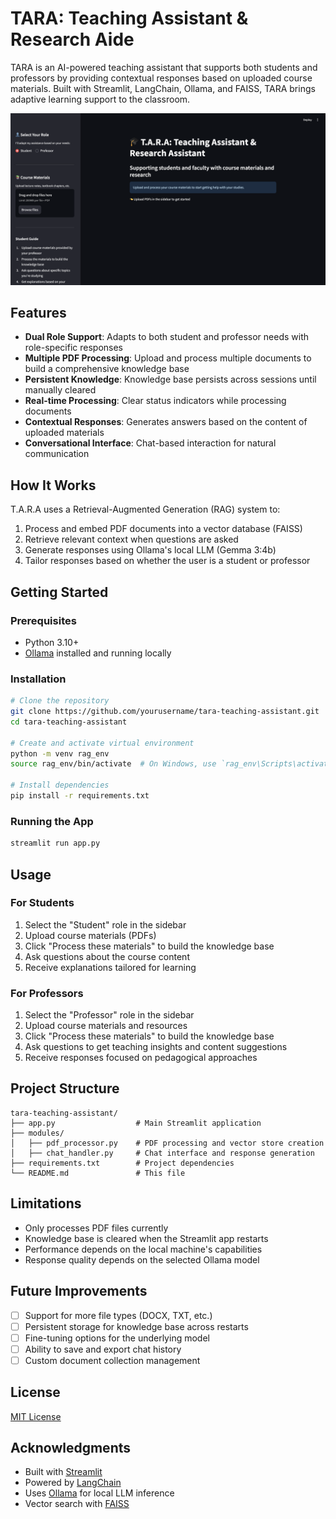# TARA: Teaching Assistant & Research Aide

TARA is an AI-powered teaching assistant that supports both students and professors by providing contextual responses based on uploaded course materials. Built with Streamlit, LangChain, Ollama, and FAISS, TARA brings adaptive learning support to the classroom.

![TARA Screenshot](screenshot.png) <!-- Add a screenshot of your app here -->

## Features

- **Dual Role Support**: Adapts to both student and professor needs with role-specific responses
- **Multiple PDF Processing**: Upload and process multiple documents to build a comprehensive knowledge base
- **Persistent Knowledge**: Knowledge base persists across sessions until manually cleared
- **Real-time Processing**: Clear status indicators while processing documents
- **Contextual Responses**: Generates answers based on the content of uploaded materials
- **Conversational Interface**: Chat-based interaction for natural communication

## How It Works

T.A.R.A uses a Retrieval-Augmented Generation (RAG) system to:

1. Process and embed PDF documents into a vector database (FAISS)
2. Retrieve relevant context when questions are asked
3. Generate responses using Ollama's local LLM (Gemma 3:4b)
4. Tailor responses based on whether the user is a student or professor

## Getting Started

### Prerequisites

- Python 3.10+
- [Ollama](https://ollama.com/) installed and running locally

### Installation

```bash
# Clone the repository
git clone https://github.com/yourusername/tara-teaching-assistant.git
cd tara-teaching-assistant

# Create and activate virtual environment
python -m venv rag_env
source rag_env/bin/activate  # On Windows, use `rag_env\Scripts\activate`

# Install dependencies
pip install -r requirements.txt
```

### Running the App

```bash
streamlit run app.py
```

## Usage

### For Students

1. Select the "Student" role in the sidebar
2. Upload course materials (PDFs)
3. Click "Process these materials" to build the knowledge base
4. Ask questions about the course content
5. Receive explanations tailored for learning

### For Professors

1. Select the "Professor" role in the sidebar
2. Upload course materials and resources
3. Click "Process these materials" to build the knowledge base
4. Ask questions to get teaching insights and content suggestions
5. Receive responses focused on pedagogical approaches

## Project Structure

```
tara-teaching-assistant/
├── app.py                  # Main Streamlit application
├── modules/
│   ├── pdf_processor.py    # PDF processing and vector store creation
│   ├── chat_handler.py     # Chat interface and response generation
├── requirements.txt        # Project dependencies
└── README.md               # This file
```

## Limitations

- Only processes PDF files currently
- Knowledge base is cleared when the Streamlit app restarts
- Performance depends on the local machine's capabilities
- Response quality depends on the selected Ollama model

## Future Improvements

- [ ] Support for more file types (DOCX, TXT, etc.)
- [ ] Persistent storage for knowledge base across restarts
- [ ] Fine-tuning options for the underlying model
- [ ] Ability to save and export chat history
- [ ] Custom document collection management

## License

[MIT License](LICENSE)

## Acknowledgments

- Built with [Streamlit](https://streamlit.io/)
- Powered by [LangChain](https://github.com/langchain-ai/langchain)
- Uses [Ollama](https://ollama.com/) for local LLM inference
- Vector search with [FAISS](https://github.com/facebookresearch/faiss)